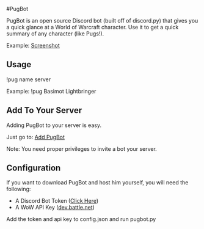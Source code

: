 #PugBot

PugBot is an open source Discord bot (built off of discord.py) that gives you a quick glance at a World of Warcraft character. Use it to get a quick summary of any character (like Pugs!).

Example: [Screenshot](https://i.gyazo.com/2be324f099431ebf04e8914a50b98091.png)

## Usage
!pug name server

Example:
!pug Basimot Lightbringer


## Add To Your Server
Adding PugBot to your server is easy.
 
Just go to: [Add PugBot](https://discordapp.com/oauth2/authorize?client_id=252939680465682433&scope=bot&permissions=0)

Note: You need proper privileges to invite a bot your server. 


## Configuration
If you want to download PugBot and host him yourself, you will need the following:

+ A Discord Bot Token ([Click Here](https://discordapp.com/developers/applications/]))
+ A WoW API Key ([dev.battle.net](https://dev.battle.net))

Add the token and api key to config.json and run pugbot.py



